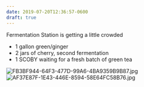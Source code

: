 ```yaml
---
date: 2019-07-20T12:36:57-0600
draft: true
---
```




Fermentation Station is getting a little crowded

*   1 gallon green/ginger
*   2 jars of cherry, second fermentation
*   1 SCOBY waiting for a fresh batch of green tea

![FB3BF944-64F3-477D-99A6-4BA9359B9B87.jpg](http://ianwhitney.micro.blog/uploads/2019/7a6d1e144c.jpg) ![AF37E87F-1E43-446E-8594-58E64FC58B76.jpg](http://ianwhitney.micro.blog/uploads/2019/1859260b6e.jpg)



